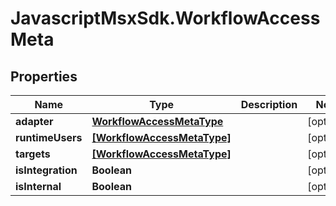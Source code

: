 # JavascriptMsxSdk.WorkflowAccessMeta

## Properties

Name | Type | Description | Notes
------------ | ------------- | ------------- | -------------
**adapter** | [**WorkflowAccessMetaType**](WorkflowAccessMetaType.md) |  | [optional] 
**runtimeUsers** | [**[WorkflowAccessMetaType]**](WorkflowAccessMetaType.md) |  | [optional] 
**targets** | [**[WorkflowAccessMetaType]**](WorkflowAccessMetaType.md) |  | [optional] 
**isIntegration** | **Boolean** |  | [optional] 
**isInternal** | **Boolean** |  | [optional] 


